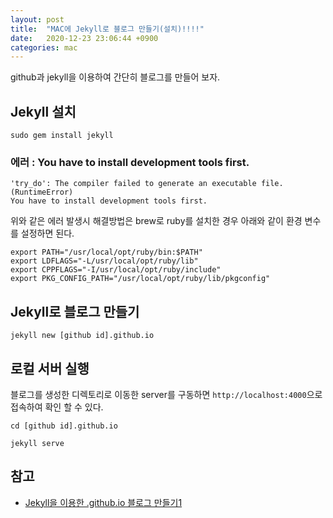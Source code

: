 ```yaml
---
layout: post
title:  "MAC에 Jekyll로 블로그 만들기(설치)!!!!"
date:   2020-12-23 23:06:44 +0900
categories: mac
---
```


github과 jekyll을 이용하여 간단히 블로그를 만들어 보자.

## Jekyll 설치
```
sudo gem install jekyll
```

### 에러 : You have to install development tools first. 

```
'try_do': The compiler failed to generate an executable file. (RuntimeError)
You have to install development tools first.
```
위와 같은 에러 발생시 해결방법은 brew로 ruby를 설치한 경우 아래와 같이 환경 변수를 설정하면 된다.

```
export PATH="/usr/local/opt/ruby/bin:$PATH"
export LDFLAGS="-L/usr/local/opt/ruby/lib"
export CPPFLAGS="-I/usr/local/opt/ruby/include"
export PKG_CONFIG_PATH="/usr/local/opt/ruby/lib/pkgconfig"
```

## Jekyll로 블로그 만들기

```
jekyll new [github id].github.io
```

## 로컬 서버 실행
블로그를 생성한 디렉토리로 이동한 server를 구동하면 `http://localhost:4000`으로 접속하여 확인 할 수 있다.
```
cd [github id].github.io

jekyll serve
```


## 참고
* [Jekyll을 이용한 .github.io 블로그 만들기1](https://gmlwjd9405.github.io/2017/10/06/Jekyll-github.io-blog-1.html)